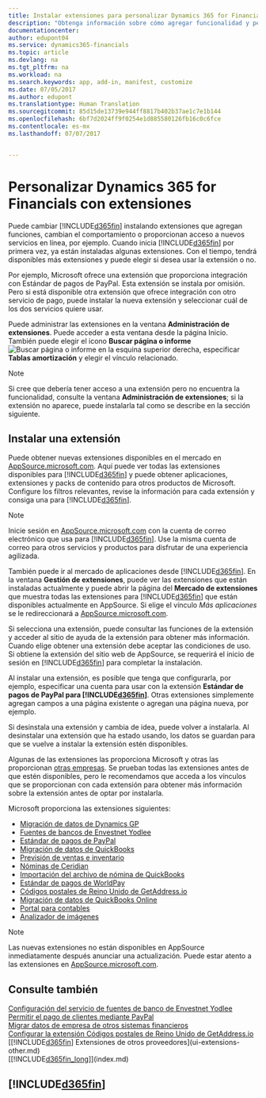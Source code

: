 ```yaml
---
title: Instalar extensiones para personalizar Dynamics 365 for Financials | Documentos de Microsoft
description: "Obtenga información sobre cómo agregar funcionalidad y personalizar Dynamics 365 for Financials mediante la instalación de extensiones."
documentationcenter: 
author: edupont04
ms.service: dynamics365-financials
ms.topic: article
ms.devlang: na
ms.tgt_pltfrm: na
ms.workload: na
ms.search.keywords: app, add-in, manifest, customize
ms.date: 07/05/2017
ms.author: edupont
ms.translationtype: Human Translation
ms.sourcegitcommit: 85d15de13739e944ff8817b402b37ae1c7e1b144
ms.openlocfilehash: 6bf7d2024ff9f0254e1d885580126fb16c0c6fce
ms.contentlocale: es-mx
ms.lasthandoff: 07/07/2017


---
```

# <a name="customizing-dynamics-365-for-financials-using-extensions"></a>Personalizar Dynamics 365 for Financials con extensiones
Puede cambiar [!INCLUDE[d365fin](includes/d365fin_md.md)] instalando extensiones que agregan funciones, cambian el comportamiento o proporcionan acceso a nuevos servicios en línea, por ejemplo.
Cuando inicia [!INCLUDE[d365fin](includes/d365fin_md.md)] por primera vez, ya están instaladas algunas extensiones. Con el tiempo, tendrá disponibles más extensiones y puede elegir si desea usar la extensión o no.

Por ejemplo, Microsoft ofrece una extensión que proporciona integración con Estándar de pagos de PayPal. Esta extensión se instala por omisión.
Pero si está disponible otra extensión que ofrece integración con otro servicio de pago, puede instalar la nueva extensión y seleccionar cuál de los dos servicios quiere usar.  

Puede administrar las extensiones en la ventana **Administración de extensiones**. Puede acceder a esta ventana desde la página Inicio. También puede elegir el icono **Buscar página o informe** ![Buscar página o informe](media/ui-search/search_small.png "Icono Buscar página o informe") en la esquina superior derecha, especificar **Tablas amortización** y elegir el vínculo relacionado.  

> [!NOTE]  
>   Si cree que debería tener acceso a una extensión pero no encuentra la funcionalidad, consulte la ventana **Administración de extensiones**; si la extensión no aparece, puede instalarla tal como se describe en la sección siguiente.  

## <a name="installing-an-extension"></a>Instalar una extensión
Puede obtener nuevas extensiones disponibles en el mercado en [AppSource.microsoft.com](https://appsource.microsoft.com/en-us/marketplace/apps?product=dynamics-365%3Bdynamics-365-for-financials&page=1). Aquí puede ver todas las extensiones disponibles para [!INCLUDE[d365fin](includes/d365fin_md.md)] y puede obtener aplicaciones, extensiones y packs de contenido para otros productos de Microsoft. Configure los filtros relevantes, revise la información para cada extensión y consiga una para [!INCLUDE[d365fin](includes/d365fin_md.md)].  
> [!NOTE]  
>   Inicie sesión en [AppSource.microsoft.com](https://appsource.microsoft.com/) con la cuenta de correo electrónico que usa para [!INCLUDE[d365fin](includes/d365fin_md.md)]. Use la misma cuenta de correo para otros servicios y productos para disfrutar de una experiencia agilizada.  

También puede ir al mercado de aplicaciones desde [!INCLUDE[d365fin](includes/d365fin_md.md)]. En la ventana **Gestión de extensiones**, puede ver las extensiones que están instaladas actualmente y puede abrir la página del **Mercado de extensiones** que muestra todas las extensiones para [!INCLUDE[d365fin](includes/d365fin_md.md)] que están disponibles actualmente en AppSource. Si elige el vínculo *Más aplicaciones* se le redireccionará a [AppSource.microsoft.com](https://appsource.microsoft.com/en-us/marketplace/apps?product=dynamics-365%3Bdynamics-365-for-financials&page=1).  

Si selecciona una extensión, puede consultar las funciones de la extensión y acceder al sitio de ayuda de la extensión para obtener más información. Cuando elige obtener una extensión debe aceptar las condiciones de uso. Si obtiene la extensión del sitio web de AppSource, se requerirá el inicio de sesión en [!INCLUDE[d365fin](includes/d365fin_md.md)] para completar la instalación.  

Al instalar una extensión, es posible que tenga que configurarla, por ejemplo, especificar una cuenta para usar con la extensión **Estándar de pagos de PayPal para [!INCLUDE[d365fin](includes/d365fin_md.md)]**.
Otras extensiones simplemente agregan campos a una página existente o agregan una página nueva, por ejemplo.   

Si desinstala una extensión y cambia de idea, puede volver a instalarla. Al desinstalar una extensión que ha estado usando, los datos se guardan para que se vuelve a instalar la extensión estén disponibles.  

Algunas de las extensiones las proporciona Microsoft y otras las proporcionan [otras empresas](ui-extensions-other.md). Se prueban todas las extensiones antes de que estén disponibles, pero le recomendamos que acceda a los vínculos que se proporcionan con cada extensión para obtener más información sobre la extensión antes de optar por instalarla.  

Microsoft proporciona las extensiones siguientes:  

* [Migración de datos de Dynamics GP](ui-extensions-dynamicsgp-data-migration.md)  
* [Fuentes de bancos de Envestnet Yodlee](ui-extensions-yodlee-bank-feeds.md)  
* [Estándar de pagos de PayPal](ui-extensions-paypal-payments-standard.md)  
* [Migración de datos de QuickBooks](ui-extensions-quickbooks-data-migration.md)  
* [Previsión de ventas e inventario](ui-extensions-sales-forecast.md)  
* [Nóminas de Ceridian](ui-extensions-ceridian-payroll.md)  
* [Importación del archivo de nómina de QuickBooks](ui-extensions-quickbooks-payroll.md)  
* [Estándar de pagos de WorldPay](ui-extensions-worldpay-payments-standard.md)
* [Códigos postales de Reino Unido de GetAddress.io](ui-extensions-getaddressio.md)
* [Migración de datos de QuickBooks Online](ui-extensions-quickbooks-online-data-migration.md)
* [Portal para contables](ui-extensions-accountant-portal.md)  
* [Analizador de imágenes](ui-extensions-image-analyzer.md)

> [!NOTE]  
>  Las nuevas extensiones no están disponibles en AppSource inmediatamente después anunciar una actualización. Puede estar atento a las extensiones en [AppSource.microsoft.com](https://appsource.microsoft.com/en-us/marketplace/apps?product=dynamics-365%3Bdynamics-365-for-financials&page=1).

## <a name="see-also"></a>Consulte también
[Configuración del servicio de fuentes de banco de Envestnet Yodlee](bank-how-setup-bank-statement-service.md)  
[Permitir el pago de clientes mediante PayPal](sales-how-enable-payment-service-extensions.md)  
[Migrar datos de empresa de otros sistemas financieros](upload-data.md)  
[Configurar la extensión Códigos postales de Reino Unido de GetAddress.io](uk-setup-postal-code-service.md)  
[[!INCLUDE[d365fin](includes/d365fin_md.md)] Extensiones de otros proveedores](ui-extensions-other.md)  
[[!INCLUDE[d365fin_long](includes/d365fin_long_md.md)]](index.md)  

## [!INCLUDE[d365fin](includes/free_trial_md.md)]

